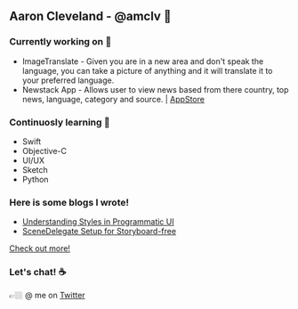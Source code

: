 ## Aaron Cleveland - @amclv 👋

<!--
**amclv/amclv** is a ✨ _special_ ✨ repository because its `README.md` (this file) appears on your GitHub profile.
-->

### Currently working on 🔭
 - ImageTranslate - Given you are in a new area and don't speak the language, you can take a picture of anything and it will translate it to your preferred language.
 - Newstack App - Allows user to view news based from there country, top news, language, category and source.
 | [AppStore](https://apps.apple.com/us/app/id1523790235)
 
### Continuosly learning 🌱
- Swift
- Objective-C
- UI/UX
- Sketch
- Python

### Here is some blogs I wrote!
- [Understanding Styles in Programmatic UI](https://medium.com/dev-genius/understanding-styles-in-programmatic-ui-f282acc143dd)
- [SceneDelegate Setup for Storyboard-free](https://medium.com/dev-genius/non-storyboard-setup-and-why-40927126f324)



[Check out more!](https://medium.com/@aaroncleveland)

### Let's chat! ☕️
👉🏼 @ me on [Twitter](https://twitter.com/amclv0)
